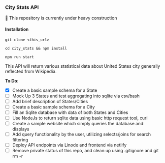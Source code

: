 ### City Stats API

:construction: This repository is currently under heavy construction

#### Installation

```
git clone <this_url>
```
```
cd city_stats && npm install
```
```
npm run start
```

This API will return various statistical data about United States city generally
reflected from Wikipedia.

__To Do:__
- [x] Create a basic sample schema for a State
- [ ] Mock Up 3 States and test aggregating into sqlite via csv/bash
- [ ] Add brief description of States/Cities
- [ ] Create a basic sample schema for a City
- [ ] Fill an Sqlite database with data of both States and Cities
- [ ] Use NodeJs to return sqlite data using basic http request tool, curl
- [ ] Create a sample website which simply queries the database and displays
- [ ] Add query functionality by the user, utilizing selects/joins for search filtering
- [ ] Deploy API endpoints via Linode and frontend via netlify
- [ ] Remove private status of this repo, and clean up using .gitignore and git rm -r
